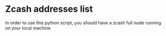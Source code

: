 # Zcash addresses list
In order to use this python script, you should have a zcash full node running on your local machine.